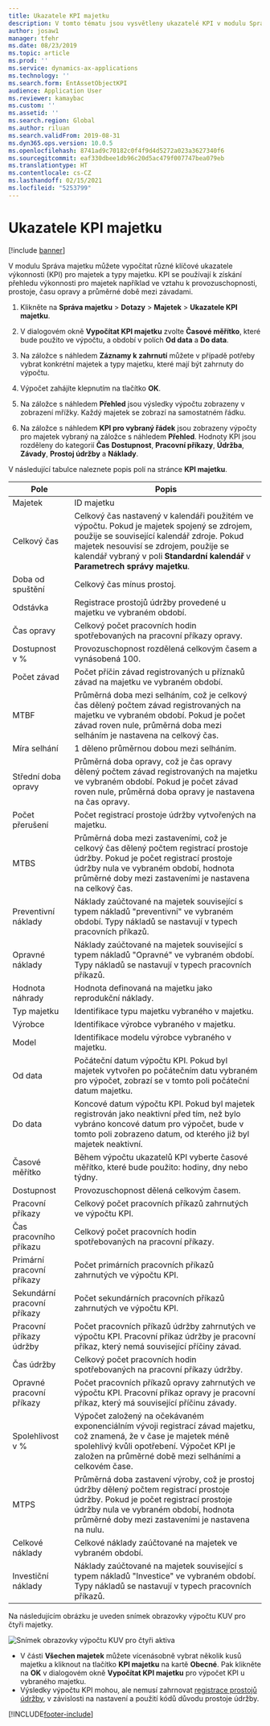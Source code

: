 ```yaml
---
title: Ukazatele KPI majetku
description: V tomto tématu jsou vysvětleny ukazatelé KPI v modulu Správa majetku.
author: josaw1
manager: tfehr
ms.date: 08/23/2019
ms.topic: article
ms.prod: ''
ms.service: dynamics-ax-applications
ms.technology: ''
ms.search.form: EntAssetObjectKPI
audience: Application User
ms.reviewer: kamaybac
ms.custom: ''
ms.assetid: ''
ms.search.region: Global
ms.author: riluan
ms.search.validFrom: 2019-08-31
ms.dyn365.ops.version: 10.0.5
ms.openlocfilehash: 8741ad9c70182c0f4f9d4d5272a023a3627340f6
ms.sourcegitcommit: eaf330dbee1db96c20d5ac479f007747bea079eb
ms.translationtype: HT
ms.contentlocale: cs-CZ
ms.lasthandoff: 02/15/2021
ms.locfileid: "5253799"
---
```

# <a name="asset-kpis"></a>Ukazatele KPI majetku

[!include [banner](../../includes/banner.md)]

 

V modulu Správa majetku můžete vypočítat různé klíčové ukazatele výkonnosti (KPI) pro majetek a typy majetku. KPI se používají k získání přehledu výkonnosti pro majetek například ve vztahu k provozuschopnosti, prostoje, času opravy a průměrné době mezi závadami.

1. Klikněte na **Správa majetku** > **Dotazy** > **Majetek** > **Ukazatele KPI majetku**.

2. V dialogovém okně **Vypočítat KPI majetku** zvolte **Časové měřítko**, které bude použito ve výpočtu, a období v polích **Od data** a **Do data**. 

3. Na záložce s náhledem **Záznamy k zahrnutí** můžete v případě potřeby vybrat konkrétní majetek a typy majetku, které mají být zahrnuty do výpočtu.

4. Výpočet zahájíte klepnutím na tlačítko **OK**.

5. Na záložce s náhledem **Přehled** jsou výsledky výpočtu zobrazeny v zobrazení mřížky. Každý majetek se zobrazí na samostatném řádku.

6. Na záložce s náhledem **KPI pro vybraný řádek** jsou zobrazeny výpočty pro majetek vybraný na záložce s náhledem **Přehled**. Hodnoty KPI jsou rozděleny do kategorií **Čas** **Dostupnost**, **Pracovní příkazy**, **Údržba**, **Závady**, **Prostoj údržby** a **Náklady**.

V následující tabulce naleznete popis polí na stránce **KPI majetku**.

| Pole                   | Popis                                                                                                                                                                                                                                                                                           |
|-------------------------|-------------------------------------------------------------------------------------------------------------------------------------------------------------------------------------------------------------------------------------------------------------------------------------------------------|
| Majetek                   | ID majetku                                                                                                                                                                                                                                                                                             |
| Celkový čas              | Celkový čas nastavený v kalendáři použitém ve výpočtu. Pokud je majetek spojený se zdrojem, použije se související kalendář zdroje. Pokud majetek nesouvisí se zdrojem, použije se kalendář vybraný v poli **Standardní kalendář** v **Parametrech správy majetku**. |
| Doba od spuštění                  | Celkový čas mínus prostoj.                                                                                                                                                                                                                                                                            |
| Odstávka                | Registrace prostojů údržby provedené u majetku ve vybraném období.                                                                                                                                                                                                                              |
| Čas opravy             | Celkový počet pracovních hodin spotřebovaných na pracovní příkazy opravy.                                                                                                                                                                                                                                            |
| Dostupnost v %          | Provozuschopnost rozdělená celkovým časem a vynásobená 100.                                                                                                                                                                                                                                                   |
| Počet závad        | Počet příčin závad registrovaných u příznaků závad na majetku ve vybraném období.                                                                                                                                                                                                             |
| MTBF                    | Průměrná doba mezi selháním, což je celkový čas dělený počtem závad registrovaných na majetku ve vybraném období. Pokud je počet závad roven nule, průměrná doba mezi selháním je nastavena na celkový čas.                                                                                                                   |
| Míra selhání               | 1 děleno průměrnou dobou mezi selháním.                                                                                                                                                                                                                                                                                    |
| Střední doba opravy                     | Průměrná doba opravy, což je čas opravy dělený počtem závad registrovaných na majetku ve vybraném období. Pokud je počet závad roven nule, průměrná doba opravy je nastavena na čas opravy.                                                                                                                           |
| Počet přerušení         | Počet registrací prostoje údržby vytvořených na majetku.                                                                                                                                                                                                                                     |
| MTBS                    | Průměrná doba mezi zastaveními, což je celkový čas dělený počtem registrací prostoje údržby. Pokud je počet registrací prostoje údržby nula ve vybraném období, hodnota průměrné doby mezi zastaveními je nastavena na celkový čas.                                                                                      |
| Preventivní náklady         | Náklady zaúčtované na majetek související s typem nákladů "preventivní" ve vybraném období. Typy nákladů se nastavují v typech pracovních příkazů.                                                                                                                                                                       |
| Opravné náklady         | Náklady zaúčtované na majetek související s typem nákladů "Opravné" ve vybraném období. Typy nákladů se nastavují v typech pracovních příkazů.                                                                                                                                                                       |
| Hodnota náhrady       | Hodnota definovaná na majetku jako reprodukční náklady.                                                                                                                                                                                                                                                  |
| Typ majetku             | Identifikace typu majetku vybraného v majetku.                                                                                                                                                                                                                                             |
| Výrobce           | Identifikace výrobce vybraného v majetku.                                                                                                                                                                                                                                                 |
| Model                   | Identifikace modelu výrobce vybraného v majetku.                                                                                                                                                                                                                                           |
| Od data               | Počáteční datum výpočtu KPI. Pokud byl majetek vytvořen po počátečním datu vybraném pro výpočet, zobrazí se v tomto poli počáteční datum majetku.                                                                                                                                  |
| Do data                 | Koncové datum výpočtu KPI. Pokud byl majetek registrován jako neaktivní před tím, než bylo vybráno koncové datum pro výpočet, bude v tomto poli zobrazeno datum, od kterého již byl majetek neaktivní.                                                                                               |
| Časové měřítko              | Během výpočtu ukazatelů KPI vyberte časové měřítko, které bude použito: hodiny, dny nebo týdny.                                                                                                                                                                                                            |
| Dostupnost            | Provozuschopnost dělená celkovým časem.                                                                                                                                                                                                                                                                         |
| Pracovní příkazy             | Celkový počet pracovních příkazů zahrnutých ve výpočtu KPI.                                                                                                                                                                                                                                          |
| Čas pracovního příkazu         | Celkový počet pracovních hodin spotřebovaných na pracovní příkazy.                                                                                                                                                                                                                                               |
| Primární pracovní příkazy     | Počet primárních pracovních příkazů zahrnutých ve výpočtu KPI.                                                                                                                                                                                                                                        |
| Sekundární pracovní příkazy   | Počet sekundárních pracovních příkazů zahrnutých ve výpočtu KPI.                                                                                                                                                                                                                                      |
| Pracovní příkazy údržby | Počet pracovních příkazů údržby zahrnutých ve výpočtu KPI. Pracovní příkaz údržby je pracovní příkaz, který nemá související příčiny závad.                                                                                                                                                             |
| Čas údržby        | Celkový počet pracovních hodin spotřebovaných na pracovní příkazy údržby.                                                                                                                                                                                                                                       |
| Opravné pracovní příkazy      | Počet pracovních příkazů opravy zahrnutých ve výpočtu KPI. Pracovní příkaz opravy je pracovní příkaz, který má související příčinu závady.                                                                                                                                                                        |
| Spolehlivost v %           | Výpočet založený na očekávaném exponenciálním vývoji registrací závad majetku, což znamená, že v čase je majetek méně spolehlivý kvůli opotřebení. Výpočet KPI je založen na průměrné době mezi selháními a celkovém čase.                                                            |
| MTPS                    | Průměrná doba zastavení výroby, což je prostoj údržby dělený počtem registrací prostoje údržby. Pokud je počet registrací prostoje údržby nula ve vybraném období, hodnota průměrné doby mezi zastaveními je nastavena na nulu.                                                                               |
| Celkové náklady              | Celkové náklady zaúčtované na majetek ve vybraném období.                                                                                                                                                                                                                                              |
| Investiční náklady         | Náklady zaúčtované na majetek související s typem nákladů "Investice" ve vybraném období. Typy nákladů se nastavují v typech pracovních příkazů.                                                                                                                                                                       |

Na následujícím obrázku je uveden snímek obrazovky výpočtu KUV pro čtyři majetky.

![Snímek obrazovky výpočtu KUV pro čtyři aktiva](media/11-controlling-and-reporting.png)

- V části **Všechen majetek** můžete vícenásobně vybrat několik kusů majetku a kliknout na tlačítko **KPI majetku** na kartě **Obecné**. Pak klikněte na **OK** v dialogovém okně **Vypočítat KPI majetku** pro výpočet KPI u vybraného majetku.  
- Výsledky výpočtu KPI mohou, ale nemusí zahrnovat [registrace prostojů údržby](../work-orders/maintenance-downtime.md), v závislosti na nastavení a použití kódů důvodu prostoje údržby. 



[!INCLUDE[footer-include](../../../includes/footer-banner.md)]